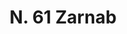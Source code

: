 ---
title: "N. 61 Zarnab"
permalink: "/edition/plant061/"
plant-name: "N. 61"
plant-number: "061"
plant-xml: "/assets/xml/plant061.xml"
plant-img1: "/assets/img/plant061_verso.jpg"
plant-img2: "/assets/img/plant061.jpg"
plant-title: "N. 61 Zarnab"
plant-wfo-link: ""
plant-kew-link: ""
plant-taxon-content: "Not identified"
layout: single-xml
---